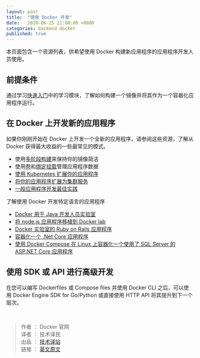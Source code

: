 ```yaml
---
layout: post
title:  "使用 Docker 开发"
date:   2020-06-25 21:00:00 +0800
categories: backend docker
published: true
---
```


本页面包含一个资源列表，供希望使用 Docker 构建新应用程序的应用程序开发人员使用。

## 前提条件

通过学习[快速入门](https://ittranslator.cn/backend/docker/2020/06/19/quickstart-1.html)中的学习模块，了解如何构建一个镜像并将其作为一个容器化应用程序运行。

## 在 Docker 上开发新的应用程序

如果你刚刚开始在 Docker 上开发一个全新的应用程序，请参阅这些资源，了解从 Docker 获得最大收益的一些最常见的模式。

- 使用[多阶段构建](/backend/docker/2020/06/29/dockerfile-multistage-build.html)来保持你的镜像简洁
- 使用[卷](/backend/docker/2020/07/04/docker-storage-volumes.html)和[绑定挂载](/backend/docker/2020/07/13/docker-storage-bind-mounts.html)管理应用程序数据
- [使用 Kubernetes 扩展你的应用程序](/backend/docker/2020/08/03/docker-get-started-kube-deploy.html)
- [将你的应用程序扩展为集群服务](https://docs.docker.com/get-started/swarm-deploy/)
- [一般应用程序开发最佳实践](https://docs.docker.com/develop/dev-best-practices/)

了解使用 Docker 开发特定语言的应用程序

- [Docker 用于 Java 开发人员实验室](https://github.com/docker/labs/tree/master/developer-tools/java/)
- [将 node.js 应用程序移植到 Docker lab](https://github.com/docker/labs/tree/master/developer-tools/nodejs/porting)
- [Docker 实验室的 Ruby on Rails 应用程序](https://github.com/docker/labs/tree/master/developer-tools/ruby)
- [容器化一个 .Net Core 应用程序](https://docs.docker.com/engine/examples/dotnetcore/)
- [使用 Docker Compose 在 Linux 上容器化一个使用了 SQL Server 的 ASP.NET Core 应用程序](https://docs.docker.com/compose/aspnet-mssql-compose/)

## 使用 SDK 或 API 进行高级开发

在您可以编写 Dockerfiles 或 Compose files 并使用 Docker CLI 之后，可以使用 Docker Engine SDK for Go/Python 或直接使用 HTTP API 将其提升到下一个层次。

<br/>

> 作者 ： Docker 官网 <br/>
> 译者 ： 技术译民 <br/>
> 出品 ： [技术译站](https://ittranslator.cn/) <br/>
> 链接 ： [英文原文](https://docs.docker.com/develop/)
